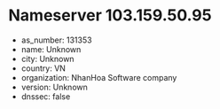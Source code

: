# Nameserver 103.159.50.95

* as_number: 131353
* name: Unknown
* city: Unknown
* country: VN
* organization: NhanHoa Software company
* version: Unknown
* dnssec: false
